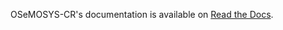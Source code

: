 OSeMOSYS-CR's documentation is available on [Read the Docs](https://osemosys-cr.readthedocs.io/en/latest/).
